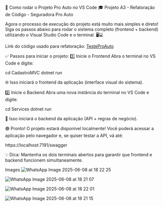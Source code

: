 🚀 Como rodar o Projeto Pro Auto no VS Code
🎓 Projeto A3 - Refatoração de Código - Seguradora Pro Auto

Agora o processo de execução do projeto está muito mais simples e direto! Siga os passos abaixo para rodar o sistema completo (frontend + backend) utilizando o Visual Studio Code e o terminal. 🖥️💻

Link do código usado para refatoração: <a href="https://github.com/Raphsodyz/TesteProAuto">TesteProAuto</a>

✅ Passos para iniciar o projeto:
1️⃣ Inicie o Frontend
Abra o terminal no VS Code e digite:

cd CadastroMVC
dotnet run

🌐 Isso iniciará o frontend da aplicação (interface visual do sistema).

2️⃣ Inicie o Backend
Abra uma nova instância do terminal no VS Code e digite:

cd Services
dotnet run

🔌 Isso iniciará o backend da aplicação (API + regras de negócio).

🟢 Pronto!
O projeto estará disponível localmente!
Você poderá acessar a aplicação pelo navegador e, se quiser testar a API, vá até:

https://localhost:7191/swagger

💡 Dica: Mantenha os dois terminais abertos para garantir que frontend e backend funcionem simultaneamente.


Images
![WhatsApp Image 2025-06-08 at 18 22 25](https://github.com/user-attachments/assets/46a1ab86-fb22-4887-ae4d-a11d976fc8cf)

![WhatsApp Image 2025-06-08 at 18 21 07](https://github.com/user-attachments/assets/2395aa1a-cb4b-4d89-83dc-76de74d1dd1a)

![WhatsApp Image 2025-06-08 at 18 22 01](https://github.com/user-attachments/assets/9779802c-5a0f-49f6-add5-ea365e5a29be)

![WhatsApp Image 2025-06-08 at 18 21 15](https://github.com/user-attachments/assets/443c9171-6afe-498b-ab81-f2c6eac928f3)

